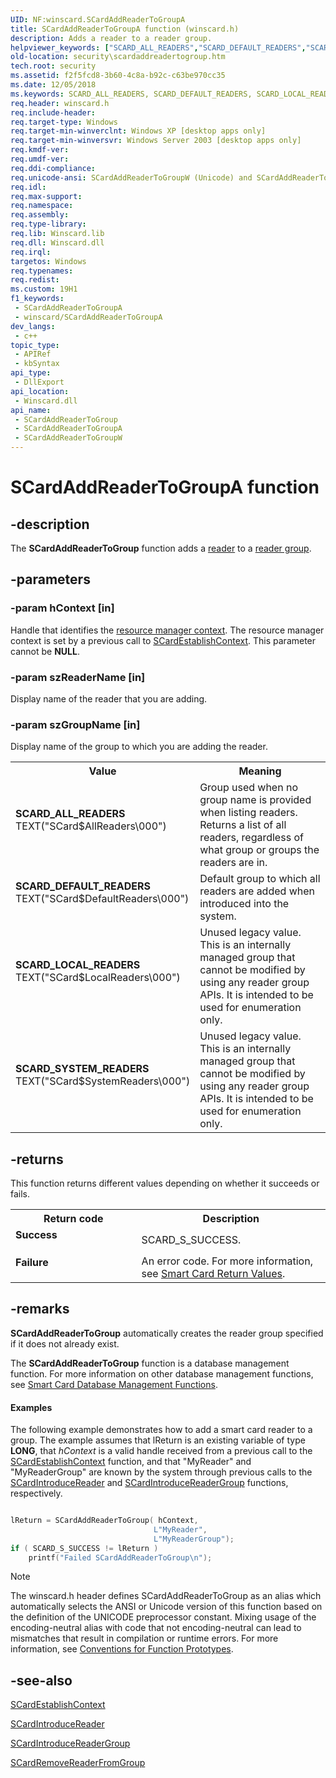 ```yaml
---
UID: NF:winscard.SCardAddReaderToGroupA
title: SCardAddReaderToGroupA function (winscard.h)
description: Adds a reader to a reader group.
helpviewer_keywords: ["SCARD_ALL_READERS","SCARD_DEFAULT_READERS","SCARD_LOCAL_READERS","SCARD_SYSTEM_READERS","SCardAddReaderToGroup","SCardAddReaderToGroup function [Security]","SCardAddReaderToGroupA","SCardAddReaderToGroupW","_smart_scardaddreadertogroup","security.scardaddreadertogroup","winscard/SCardAddReaderToGroup","winscard/SCardAddReaderToGroupA","winscard/SCardAddReaderToGroupW"]
old-location: security\scardaddreadertogroup.htm
tech.root: security
ms.assetid: f2f5fcd8-3b60-4c8a-b92c-c63be970cc35
ms.date: 12/05/2018
ms.keywords: SCARD_ALL_READERS, SCARD_DEFAULT_READERS, SCARD_LOCAL_READERS, SCARD_SYSTEM_READERS, SCardAddReaderToGroup, SCardAddReaderToGroup function [Security], SCardAddReaderToGroupA, SCardAddReaderToGroupW, _smart_scardaddreadertogroup, security.scardaddreadertogroup, winscard/SCardAddReaderToGroup, winscard/SCardAddReaderToGroupA, winscard/SCardAddReaderToGroupW
req.header: winscard.h
req.include-header: 
req.target-type: Windows
req.target-min-winverclnt: Windows XP [desktop apps only]
req.target-min-winversvr: Windows Server 2003 [desktop apps only]
req.kmdf-ver: 
req.umdf-ver: 
req.ddi-compliance: 
req.unicode-ansi: SCardAddReaderToGroupW (Unicode) and SCardAddReaderToGroupA (ANSI)
req.idl: 
req.max-support: 
req.namespace: 
req.assembly: 
req.type-library: 
req.lib: Winscard.lib
req.dll: Winscard.dll
req.irql: 
targetos: Windows
req.typenames: 
req.redist: 
ms.custom: 19H1
f1_keywords:
 - SCardAddReaderToGroupA
 - winscard/SCardAddReaderToGroupA
dev_langs:
 - c++
topic_type:
 - APIRef
 - kbSyntax
api_type:
 - DllExport
api_location:
 - Winscard.dll
api_name:
 - SCardAddReaderToGroup
 - SCardAddReaderToGroupA
 - SCardAddReaderToGroupW
---
```


# SCardAddReaderToGroupA function


## -description

The <b>SCardAddReaderToGroup</b> function adds a <a href="https://docs.microsoft.com/windows/desktop/SecGloss/r-gly">reader</a> to a <a href="https://docs.microsoft.com/windows/desktop/SecGloss/r-gly">reader group</a>.

## -parameters

### -param hContext [in]

Handle that identifies the <a href="https://docs.microsoft.com/windows/desktop/SecGloss/r-gly">resource manager context</a>. The resource manager context is set by a previous call to 
<a href="https://docs.microsoft.com/windows/desktop/api/winscard/nf-winscard-scardestablishcontext">SCardEstablishContext</a>. This parameter cannot be <b>NULL</b>.

### -param szReaderName [in]

Display name of the reader that you are adding.

### -param szGroupName [in]

Display name of the group to which you are adding the reader.

<table>
<tr>
<th>Value</th>
<th>Meaning</th>
</tr>
<tr>
<td width="40%"><a id="SCARD_ALL_READERS"></a><a id="scard_all_readers"></a><dl>
<dt><b>SCARD_ALL_READERS</b></dt>
<dt>TEXT("SCard$AllReaders\000")</dt>
</dl>
</td>
<td width="60%">
Group used when no group name is provided when listing readers. Returns a list of all readers, regardless of what group or groups the readers are in.

</td>
</tr>
<tr>
<td width="40%"><a id="SCARD_DEFAULT_READERS"></a><a id="scard_default_readers"></a><dl>
<dt><b>SCARD_DEFAULT_READERS</b></dt>
<dt>TEXT("SCard$DefaultReaders\000")</dt>
</dl>
</td>
<td width="60%">
Default group to which all readers are added when introduced into the system.

</td>
</tr>
<tr>
<td width="40%"><a id="SCARD_LOCAL_READERS"></a><a id="scard_local_readers"></a><dl>
<dt><b>SCARD_LOCAL_READERS</b></dt>
<dt>TEXT("SCard$LocalReaders\000")</dt>
</dl>
</td>
<td width="60%">
Unused legacy value. This is an internally managed group that cannot be modified by using any reader group APIs. It is intended to be used for enumeration only.

</td>
</tr>
<tr>
<td width="40%"><a id="SCARD_SYSTEM_READERS"></a><a id="scard_system_readers"></a><dl>
<dt><b>SCARD_SYSTEM_READERS</b></dt>
<dt>TEXT("SCard$SystemReaders\000")</dt>
</dl>
</td>
<td width="60%">
Unused legacy value. This is an internally managed group that cannot be modified by using any reader group APIs. It is intended to be used for enumeration only.

</td>
</tr>
</table>

## -returns

This function returns different values depending on whether it succeeds or fails.

<table>
<tr>
<th>Return code</th>
<th>Description</th>
</tr>
<tr>
<td width="40%">
<dl>
<dt><b>Success</b></dt>
</dl>
</td>
<td width="60%">
SCARD_S_SUCCESS.

</td>
</tr>
<tr>
<td width="40%">
<dl>
<dt><b>Failure</b></dt>
</dl>
</td>
<td width="60%">
An error code. For more information, see 
<a href="https://docs.microsoft.com/windows/desktop/SecAuthN/authentication-return-values">Smart Card Return Values</a>.

</td>
</tr>
</table>

## -remarks

<b>SCardAddReaderToGroup</b> automatically creates the reader group specified if it does not already exist. 

The <b>SCardAddReaderToGroup</b> function is a database management function. For more information on other database management functions, see 
<a href="https://docs.microsoft.com/windows/desktop/SecAuthN/smart-card-database-management-functions">Smart Card Database Management Functions</a>.


#### Examples

The following example demonstrates how to add a smart card reader to a    group.     The example assumes that lReturn is an existing variable of type <b>LONG</b>, that <i>hContext</i> is a valid handle received from a previous call to the <a href="https://docs.microsoft.com/windows/desktop/api/winscard/nf-winscard-scardestablishcontext">SCardEstablishContext</a> function, and that "MyReader" and "MyReaderGroup"  are known by the system through previous calls to the <a href="https://docs.microsoft.com/windows/desktop/api/winscard/nf-winscard-scardintroducereadera">SCardIntroduceReader</a> and <a href="https://docs.microsoft.com/windows/desktop/api/winscard/nf-winscard-scardintroducereadergroupa">SCardIntroduceReaderGroup</a> functions, respectively.


```cpp

lReturn = SCardAddReaderToGroup( hContext, 
                                L"MyReader",
                                L"MyReaderGroup");
if ( SCARD_S_SUCCESS != lReturn )
    printf("Failed SCardAddReaderToGroup\n");

```






> [!NOTE]
> The winscard.h header defines SCardAddReaderToGroup as an alias which automatically selects the ANSI or Unicode version of this function based on the definition of the UNICODE preprocessor constant. Mixing usage of the encoding-neutral alias with code that not encoding-neutral can lead to mismatches that result in compilation or runtime errors. For more information, see [Conventions for Function Prototypes](/windows/win32/intl/conventions-for-function-prototypes).

## -see-also

<a href="https://docs.microsoft.com/windows/desktop/api/winscard/nf-winscard-scardestablishcontext">SCardEstablishContext</a>



<a href="https://docs.microsoft.com/windows/desktop/api/winscard/nf-winscard-scardintroducereadera">SCardIntroduceReader</a>



<a href="https://docs.microsoft.com/windows/desktop/api/winscard/nf-winscard-scardintroducereadergroupa">SCardIntroduceReaderGroup</a>



<a href="https://docs.microsoft.com/windows/desktop/api/winscard/nf-winscard-scardremovereaderfromgroupa">SCardRemoveReaderFromGroup</a>

